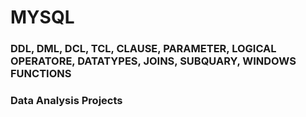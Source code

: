 # MYSQL
### DDL, DML, DCL, TCL, CLAUSE, PARAMETER, LOGICAL OPERATORE, DATATYPES, JOINS, SUBQUARY, WINDOWS FUNCTIONS
### Data Analysis Projects

